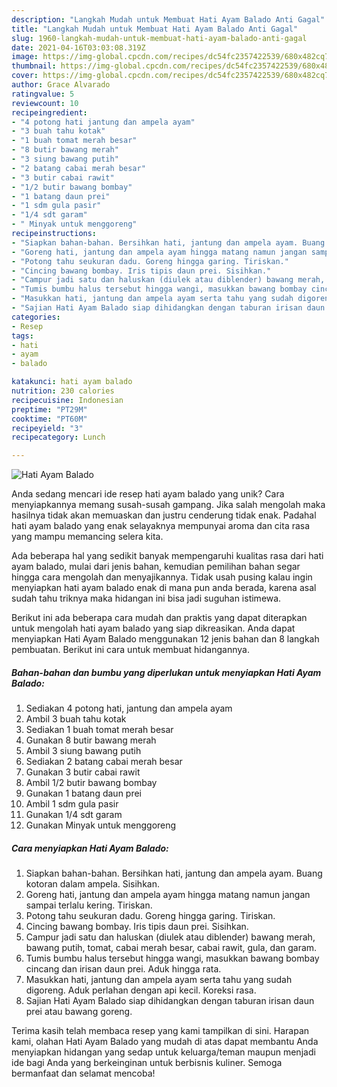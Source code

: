 ```yaml
---
description: "Langkah Mudah untuk Membuat Hati Ayam Balado Anti Gagal"
title: "Langkah Mudah untuk Membuat Hati Ayam Balado Anti Gagal"
slug: 1960-langkah-mudah-untuk-membuat-hati-ayam-balado-anti-gagal
date: 2021-04-16T03:03:08.319Z
image: https://img-global.cpcdn.com/recipes/dc54fc2357422539/680x482cq70/hati-ayam-balado-foto-resep-utama.jpg
thumbnail: https://img-global.cpcdn.com/recipes/dc54fc2357422539/680x482cq70/hati-ayam-balado-foto-resep-utama.jpg
cover: https://img-global.cpcdn.com/recipes/dc54fc2357422539/680x482cq70/hati-ayam-balado-foto-resep-utama.jpg
author: Grace Alvarado
ratingvalue: 5
reviewcount: 10
recipeingredient:
- "4 potong hati jantung dan ampela ayam"
- "3 buah tahu kotak"
- "1 buah tomat merah besar"
- "8 butir bawang merah"
- "3 siung bawang putih"
- "2 batang cabai merah besar"
- "3 butir cabai rawit"
- "1/2 butir bawang bombay"
- "1 batang daun prei"
- "1 sdm gula pasir"
- "1/4 sdt garam"
- " Minyak untuk menggoreng"
recipeinstructions:
- "Siapkan bahan-bahan. Bersihkan hati, jantung dan ampela ayam. Buang kotoran dalam ampela. Sisihkan."
- "Goreng hati, jantung dan ampela ayam hingga matang namun jangan sampai terlalu kering. Tiriskan."
- "Potong tahu seukuran dadu. Goreng hingga garing. Tiriskan."
- "Cincing bawang bombay. Iris tipis daun prei. Sisihkan."
- "Campur jadi satu dan haluskan (diulek atau diblender) bawang merah, bawang putih, tomat, cabai merah besar, cabai rawit, gula, dan garam."
- "Tumis bumbu halus tersebut hingga wangi, masukkan bawang bombay cincang dan irisan daun prei. Aduk hingga rata."
- "Masukkan hati, jantung dan ampela ayam serta tahu yang sudah digoreng. Aduk perlahan dengan api kecil. Koreksi rasa."
- "Sajian Hati Ayam Balado siap dihidangkan dengan taburan irisan daun prei atau bawang goreng."
categories:
- Resep
tags:
- hati
- ayam
- balado

katakunci: hati ayam balado 
nutrition: 230 calories
recipecuisine: Indonesian
preptime: "PT29M"
cooktime: "PT60M"
recipeyield: "3"
recipecategory: Lunch

---
```



![Hati Ayam Balado](https://img-global.cpcdn.com/recipes/dc54fc2357422539/680x482cq70/hati-ayam-balado-foto-resep-utama.jpg)

Anda sedang mencari ide resep hati ayam balado yang unik? Cara menyiapkannya memang susah-susah gampang. Jika salah mengolah maka hasilnya tidak akan memuaskan dan justru cenderung tidak enak. Padahal hati ayam balado yang enak selayaknya mempunyai aroma dan cita rasa yang mampu memancing selera kita.



Ada beberapa hal yang sedikit banyak mempengaruhi kualitas rasa dari hati ayam balado, mulai dari jenis bahan, kemudian pemilihan bahan segar hingga cara mengolah dan menyajikannya. Tidak usah pusing kalau ingin menyiapkan hati ayam balado enak di mana pun anda berada, karena asal sudah tahu triknya maka hidangan ini bisa jadi suguhan istimewa.


Berikut ini ada beberapa cara mudah dan praktis yang dapat diterapkan untuk mengolah hati ayam balado yang siap dikreasikan. Anda dapat menyiapkan Hati Ayam Balado menggunakan 12 jenis bahan dan 8 langkah pembuatan. Berikut ini cara untuk membuat hidangannya.

<!--inarticleads1-->

##### Bahan-bahan dan bumbu yang diperlukan untuk menyiapkan Hati Ayam Balado:

1. Sediakan 4 potong hati, jantung dan ampela ayam
1. Ambil 3 buah tahu kotak
1. Sediakan 1 buah tomat merah besar
1. Gunakan 8 butir bawang merah
1. Ambil 3 siung bawang putih
1. Sediakan 2 batang cabai merah besar
1. Gunakan 3 butir cabai rawit
1. Ambil 1/2 butir bawang bombay
1. Gunakan 1 batang daun prei
1. Ambil 1 sdm gula pasir
1. Gunakan 1/4 sdt garam
1. Gunakan  Minyak untuk menggoreng




<!--inarticleads2-->

##### Cara menyiapkan Hati Ayam Balado:

1. Siapkan bahan-bahan. Bersihkan hati, jantung dan ampela ayam. Buang kotoran dalam ampela. Sisihkan.
1. Goreng hati, jantung dan ampela ayam hingga matang namun jangan sampai terlalu kering. Tiriskan.
1. Potong tahu seukuran dadu. Goreng hingga garing. Tiriskan.
1. Cincing bawang bombay. Iris tipis daun prei. Sisihkan.
1. Campur jadi satu dan haluskan (diulek atau diblender) bawang merah, bawang putih, tomat, cabai merah besar, cabai rawit, gula, dan garam.
1. Tumis bumbu halus tersebut hingga wangi, masukkan bawang bombay cincang dan irisan daun prei. Aduk hingga rata.
1. Masukkan hati, jantung dan ampela ayam serta tahu yang sudah digoreng. Aduk perlahan dengan api kecil. Koreksi rasa.
1. Sajian Hati Ayam Balado siap dihidangkan dengan taburan irisan daun prei atau bawang goreng.




Terima kasih telah membaca resep yang kami tampilkan di sini. Harapan kami, olahan Hati Ayam Balado yang mudah di atas dapat membantu Anda menyiapkan hidangan yang sedap untuk keluarga/teman maupun menjadi ide bagi Anda yang berkeinginan untuk berbisnis kuliner. Semoga bermanfaat dan selamat mencoba!

